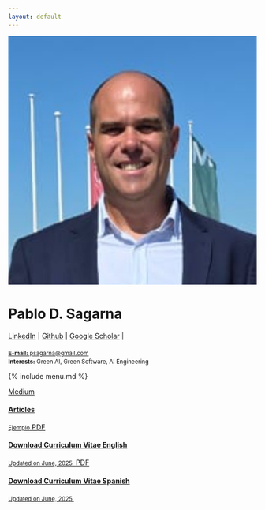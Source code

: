 ```yaml
---
layout: default
---
```


<div id='jumbotron' class="jumbotron">
		<div class='container'>
	      <div class="media">
	      <img id="profile-picture" class="media-object pull-left"  src="foto.jpeg"/>
	      <div class="media-body"><h1 class="">Pablo D. Sagarna</h1>
<span id="social-links">
			  <a class="" target='_blank' role="button" href="https://www.linkedin.com/in/psagarna">
				   LinkedIn</a> |
		      <a class="" target='_blank' role="button" href="http://github.com/psagarna">
				   Github</a> |
		      <a class="" target='_blank' role="button" href="https://scholar.google.com/citations?user=-614R54AAAAJ&hl=es">
				   Google Scholar</a> |
        <br/>
        <br/>
        <small>
          <a role="button" href="mailto:psagarna@gmail.com"> <strong>E-mail:</strong> psagarna@gmail.com</a>
        <br/><strong>Interests:</strong> Green AI, Green Software, AI Engineering
        </small>
	        </div>
	      </div>
		</div>
    </div>

{% include menu.md %}

<div class="container" >
      <div class="list-group">
        <a href="https://tqrg.github.io/energy-patterns/" target="_blank" class="list-group-item ">
          <span class="badge">Medium</span>
                <h4 class="list-group-item-heading"><ion-icon name="leaf-outline"></ion-icon>Articles</h4>
                <small class="list-group-item-text">Ejemplo</small>
        </a>
        <a href="cv/CVPabloSagarna-EN.pdf" target="_blank" class="list-group-item list-group-item-success">
          <span class="badge">PDF</span>
                <h4 class="list-group-item-heading">Download Curriculum Vitae English</h4>
                <small class="list-group-item-text">Updated on June, 2025.</small>
        </a>
        <a href="cv/CVPabloSagarna-ES.pdf" target="_blank" class="list-group-item list-group-item-success">
          <span class="badge">PDF</span>
                <h4 class="list-group-item-heading">Download Curriculum Vitae Spanish</h4>
                <small class="list-group-item-text">Updated on June, 2025.</small>
        </a>
      </div>


</div>
<!-- <div class="container" markdown="block">
# News

{% for update in site.data.updates %}
- **{{update.date}}**: {{update.msg}}
{%- if update.link %} [🔗 Link]({{update.link}}){%endif%}
{%endfor%}
</div> -->

<br/>

<!-- jQuery (necessary for Bootstrap) -->
<script   src="https://code.jquery.com/jquery-3.6.0.slim.min.js" integrity="sha256-u7e5khyithlIdTpu22PHhENmPcRdFiHRjhAuHcs05RI="   crossorigin="anonymous"></script>

<!-- Include all compiled plugins (below), or include individual files as needed -->
<script src="https://cdn.jsdelivr.net/npm/bootstrap@3.3.7/dist/js/bootstrap.min.js" integrity="sha384-Tc5IQib027qvyjSMfHjOMaLkfuWVxZxUPnCJA7l2mCWNIpG9mGCD8wGNIcPD7Txa" crossorigin="anonymous"></script>
<script type="module" src="https://unpkg.com/ionicons@5.5.2/dist/ionicons/ionicons.esm.js"></script>
<script nomodule src="https://unpkg.com/ionicons@5.5.2/dist/ionicons/ionicons.js"></script>